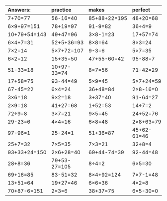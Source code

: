 | Answers: | practice | makes | perfect | ! |
| :--- | :--- | :--- | :--- | :--- |
| 7+70=77 | 56-16=40 | 85+88+22=195 | 48+20=68 | 2+55=57 | 
| 6×9+97=151 | 78+19=97 | 91-9=82 | 36÷4=9 | 55+11+2=68 | 
| 10+79+54=143 | 49+47=96 | 3×8-1=23 | 17+57=74 | 5×2=10 | 
| 6×4+7=31 | 52+5+36=93 | 8×8=64 | 8×3=24 | 34+90+52=176 | 
| 7×2=14 | 5×7+72=107 | 9-3=6 | 5×7=35 | 41+25+98=164 | 
| 6×2=12 | 15+35=50 | 47+55-60=42 | 95-88=7 | 6×7=42 | 
| 51-33=18 | 10+97-33=74 | 8×7=56 | 71-42=29 | 7+95-69=33 | 
| 17+58=75 | 93-44=49 | 5×9=45 | 5×7+24=59 | 64+9=73 | 
| 67-45=22 | 6×4=24 | 36+48=84 | 2×8-16=0 | 3+17-6=14 | 
| 3×6=18 | 9×2=18 | 3+37=40 | 91-64=27 | 53-6=47 | 
| 2×9=18 | 41+27=68 | 1+52=53 | 14÷7=2 | 7×9=63 | 
| 72÷9=8 | 3×7=21 | 9×5=45 | 24+52=76 | 6×3=18 | 
| 29-23=6 | 4×4=16 | 6×8=48 | 2×8+63=79 | 5×8=40 | 
| 97-96=1 | 25-24=1 | 51+36=87 | 45+62-61=46 | 39-36=3 | 
| 25+7=32 | 7×5=35 | 7×3=21 | 32÷8=4 | 8×8+96=160 | 
| 93+33+24=150 | 2×6+28=40 | 69+44-74=39 | 92-44=48 | 2×7=14 | 
| 28+8=36 | 79+53-27=105 | 8÷4=2 | 6×5=30 | 7×4+14=42 | 
| 69+16=85 | 83-51=32 | 8×4+92=124 | 7×7-1=48 | 4×1=4 | 
| 13+51=64 | 19+27=46 | 6×6=36 | 4×2=8 | 15÷3=5 | 
| 70+87-6=151 | 2×3=6 | 38+37=75 | 6×5-30=0 | 97+19-20=96 | 

